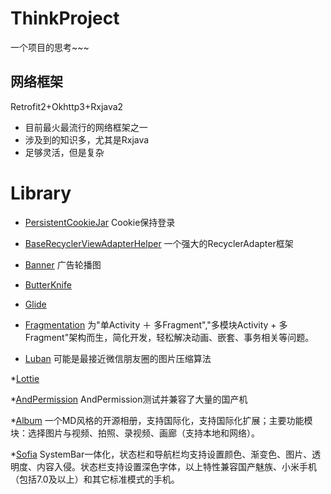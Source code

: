 # ThinkProject
一个项目的思考~~~

## 网络框架
Retrofit2+Okhttp3+Rxjava2
* 目前最火最流行的网络框架之一
* 涉及到的知识多，尤其是Rxjava
* 足够灵活，但是复杂

# Library
* [PersistentCookieJar](https://github.com/franmontiel/PersistentCookieJar)
Cookie保持登录

* [BaseRecyclerViewAdapterHelper](https://github.com/CymChad/BaseRecyclerViewAdapterHelper)
一个强大的RecyclerAdapter框架

* [Banner](https://github.com/youth5201314/banner)
广告轮播图

* [ButterKnife](https://github.com/JakeWharton/butterknife)

* [Glide](https://github.com/bumptech/glide)

* [Fragmentation](https://github.com/YoKeyword/Fragmentation)
为"单Activity ＋ 多Fragment","多模块Activity + 多Fragment"架构而生，简化开发，轻松解决动画、嵌套、事务相关等问题。

* [Luban](https://github.com/Curzibn/Luban)
可能是最接近微信朋友圈的图片压缩算法

*[Lottie](https://github.com/airbnb/lottie-android)

*[AndPermission](https://github.com/yanzhenjie/AndPermission)
AndPermission测试并兼容了大量的国产机

*[Album](https://github.com/yanzhenjie/Album)
一个MD风格的开源相册，支持国际化，支持国际化扩展；主要功能模块：选择图片与视频、拍照、录视频、画廊（支持本地和网络）。

*[Sofia](https://github.com/yanzhenjie/Sofia)
SystemBar一体化，状态栏和导航栏均支持设置颜色、渐变色、图片、透明度、内容入侵。状态栏支持设置深色字体，以上特性兼容国产魅族、小米手机（包括7.0及以上）和其它标准模式的手机。